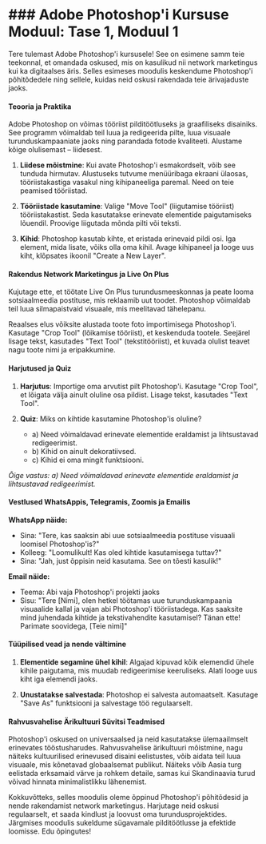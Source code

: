 # ### Adobe Photoshop'i Kursuse Moduul: Tase 1, Moduul 1

Tere tulemast Adobe Photoshop'i kursusele! See on esimene samm teie teekonnal, et omandada oskused, mis on kasulikud nii network marketingus kui ka digitaalses äris. Selles esimeses moodulis keskendume Photoshop'i põhitõdedele ning sellele, kuidas neid oskusi rakendada teie ärivajaduste jaoks.

#### Teooria ja Praktika

Adobe Photoshop on võimas tööriist pilditöötluseks ja graafiliseks disainiks. See programm võimaldab teil luua ja redigeerida pilte, luua visuaale turunduskampaaniate jaoks ning parandada fotode kvaliteeti. Alustame kõige olulisemast – liidesest.

1. **Liidese mõistmine**: Kui avate Photoshop'i esmakordselt, võib see tunduda hirmutav. Alustuseks tutvume menüüribaga ekraani ülaosas, tööriistakastiga vasakul ning kihipaneeliga paremal. Need on teie peamised tööriistad.

2. **Tööriistade kasutamine**: Valige "Move Tool" (liigutamise tööriist) tööriistakastist. Seda kasutatakse erinevate elementide paigutamiseks lõuendil. Proovige liigutada mõnda pilti või teksti.

3. **Kihid**: Photoshop kasutab kihte, et eristada erinevaid pildi osi. Iga element, mida lisate, võiks olla oma kihil. Avage kihipaneel ja looge uus kiht, klõpsates ikoonil "Create a New Layer". 

#### Rakendus Network Marketingus ja Live On Plus

Kujutage ette, et töötate Live On Plus turundusmeeskonnas ja peate looma sotsiaalmeedia postituse, mis reklaamib uut toodet. Photoshop võimaldab teil luua silmapaistvaid visuaale, mis meelitavad tähelepanu.

Reaalses elus võiksite alustada toote foto importimisega Photoshop'i. Kasutage "Crop Tool" (lõikamise tööriist), et keskenduda tootele. Seejärel lisage tekst, kasutades "Text Tool" (tekstitööriist), et kuvada olulist teavet nagu toote nimi ja eripakkumine.

#### Harjutused ja Quiz

1. **Harjutus**: Importige oma arvutist pilt Photoshop'i. Kasutage "Crop Tool", et lõigata välja ainult oluline osa pildist. Lisage tekst, kasutades "Text Tool".

2. **Quiz**: Miks on kihtide kasutamine Photoshop'is oluline? 
   - a) Need võimaldavad erinevate elementide eraldamist ja lihtsustavad redigeerimist.
   - b) Kihid on ainult dekoratiivsed.
   - c) Kihid ei oma mingit funktsiooni.

_Õige vastus: a) Need võimaldavad erinevate elementide eraldamist ja lihtsustavad redigeerimist._

#### Vestlused WhatsAppis, Telegramis, Zoomis ja Emailis

**WhatsApp näide:**
- Sina: "Tere, kas saaksin abi uue sotsiaalmeedia postituse visuaali loomisel Photoshop'is?"
- Kolleeg: "Loomulikult! Kas oled kihtide kasutamisega tuttav?"
- Sina: "Jah, just õppisin neid kasutama. See on tõesti kasulik!"

**Email näide:**
- Teema: Abi vaja Photoshop'i projekti jaoks
- Sisu: "Tere [Nimi], olen hetkel töötamas uue turunduskampaania visuaalide kallal ja vajan abi Photoshop'i tööriistadega. Kas saaksite mind juhendada kihtide ja tekstivahendite kasutamisel? Tänan ette! Parimate soovidega, [Teie nimi]"

#### Tüüpilised vead ja nende vältimine

1. **Elementide segamine ühel kihil**: Algajad kipuvad kõik elemendid ühele kihile paigutama, mis muudab redigeerimise keeruliseks. Alati looge uus kiht iga elemendi jaoks.

2. **Unustatakse salvestada**: Photoshop ei salvesta automaatselt. Kasutage "Save As" funktsiooni ja salvestage töö regulaarselt.

#### Rahvusvahelise Ärikultuuri Süvitsi Teadmised

Photoshop'i oskused on universaalsed ja neid kasutatakse ülemaailmselt erinevates tööstusharudes. Rahvusvahelise ärikultuuri mõistmine, nagu näiteks kultuurilised erinevused disaini eelistustes, võib aidata teil luua visuaale, mis kõnetavad globaalsemat publikut. Näiteks võib Aasia turg eelistada erksamaid värve ja rohkem detaile, samas kui Skandinaavia turud võivad hinnata minimalistlikku lähenemist.

Kokkuvõtteks, selles moodulis oleme õppinud Photoshop'i põhitõdesid ja nende rakendamist network marketingus. Harjutage neid oskusi regulaarselt, et saada kindlust ja loovust oma turundusprojektides. Järgmises moodulis sukeldume sügavamale pilditöötlusse ja efektide loomisse. Edu õpingutes!